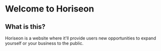 # Welcome to Horiseon

## What is this?
Horiseon is a website where it'll provide users new opportunities to expand yourself or your business to the public.



